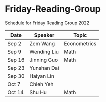 # Friday-Reading-Group
Schedule for Friday Reading Group 2022

|Date|Speaker|Topic|
|----|-------|-----|
Sep 2|Zem Wang|  Econometrics  |
Sep 9| Wending Liu| Math|
Sep 16| Jinning Guo| Math|
Sep 23| Yunshan Dai ||
Sep 30| Haiyan Lin||
Oct 7|Chieh Yeh||
Oct 14|Shu Hu|Math|
